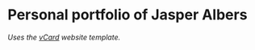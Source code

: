 # Personal portfolio of Jasper Albers

_Uses the [vCard](https://github.com/codewithsadee/vcard-personal-portfolio) website template._
